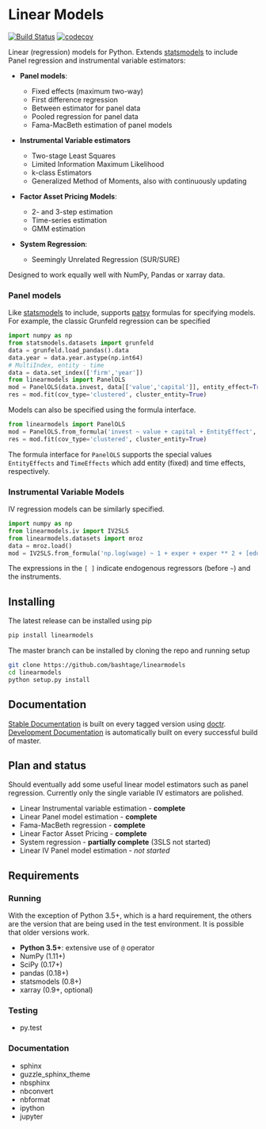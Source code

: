 # Linear Models

[![Build Status](https://travis-ci.org/bashtage/linearmodels.svg?branch=master)](https://travis-ci.org/bashtage/linearmodels)
[![codecov](https://codecov.io/gh/bashtage/linearmodels/branch/master/graph/badge.svg)](https://codecov.io/gh/bashtage/linearmodels)



Linear (regression) models for Python.  Extends [statsmodels](http://www.statsmodels.org) to 
include Panel regression and instrumental variable estimators:
 
- **Panel models**:
    - Fixed effects (maximum two-way)
    - First difference regression
    - Between estimator for panel data
    - Pooled regression for panel data
    - Fama-MacBeth estimation of panel models
  
- **Instrumental Variable estimators**
    - Two-stage Least Squares
    - Limited Information Maximum Likelihood
    - k-class Estimators
    - Generalized Method of Moments, also with continuously updating

- **Factor Asset Pricing Models**:
    - 2- and 3-step estimation 
    - Time-series estimation
    - GMM estimation

- **System Regression**:
    - Seemingly Unrelated Regression (SUR/SURE)
       
Designed to work equally well with NumPy, Pandas or xarray data.

### Panel models

Like [statsmodels](http://www.statsmodels.org) to include, supports 
[patsy](https://patsy.readthedocs.io/en/latest/) formulas for specifying models. For example,
 the classic Grunfeld regression can be specified

```python
import numpy as np
from statsmodels.datasets import grunfeld
data = grunfeld.load_pandas().data
data.year = data.year.astype(np.int64)
# MultiIndex, entity - time
data = data.set_index(['firm','year'])
from linearmodels import PanelOLS
mod = PanelOLS(data.invest, data[['value','capital']], entity_effect=True)
res = mod.fit(cov_type='clustered', cluster_entity=True)
```

Models can also be specified using the formula interface.
 
```python
from linearmodels import PanelOLS
mod = PanelOLS.from_formula('invest ~ value + capital + EntityEffect', data)
res = mod.fit(cov_type='clustered', cluster_entity=True)
```

The formula interface for ``PanelOLS`` supports the special values ``EntityEffects`` 
and ``TimeEffects`` which add entity (fixed) and time effects, respectively. 


### Instrumental Variable Models

IV regression models can be similarly specified.

```python
import numpy as np
from linearmodels.iv import IV2SLS
from linearmodels.datasets import mroz
data = mroz.load()
mod = IV2SLS.from_formula('np.log(wage) ~ 1 + exper + exper ** 2 + [educ ~ motheduc + fatheduc]', data)
```

The expressions in the `[ ]` indicate endogenous regressors (before `~`) and the instruments.  


## Installing

The latest release can be installed using pip

```bash
pip install linearmodels
```

The master branch can be installed by cloning the repo and running setup

```bash
git clone https://github.com/bashtage/linearmodels
cd linearmodels
python setup.py install
```

## Documentation

[Stable Documentation](https://bashtage.github.io/linearmodels/doc) is built on every tagged 
version using [doctr](https://github.com/drdoctr/doctr). 
[Development Documentation](https://bashtage.github.io/linearmodels/devel) is automatically 
built on every successful build of master. 

## Plan and status

Should eventually add some useful linear model estimators such as panel regression. Currently
only the single variable IV estimators are polished.

* Linear Instrumental variable estimation - **complete**
* Linear Panel model estimation - **complete**
* Fama-MacBeth regression - **complete**
* Linear Factor Asset Pricing - **complete**
* System regression - **partially complete** (3SLS not started)
* Linear IV Panel model estimation - *not started*


## Requirements

### Running

With the exception of Python 3.5+, which is a hard requirement, the others are the version 
that are being used in the test environment.  It is possible that older versions work.

* **Python 3.5+**: extensive use of `@` operator
* NumPy (1.11+)
* SciPy (0.17+)
* pandas (0.18+)
* statsmodels (0.8+)
* xarray (0.9+, optional)

### Testing

* py.test

### Documentation

* sphinx
* guzzle_sphinx_theme
* nbsphinx
* nbconvert
* nbformat
* ipython
* jupyter